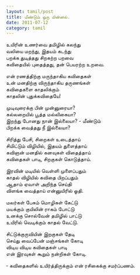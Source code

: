 ```yaml
---
layout: tamil/post
title: மீண்டும் ஒரு மின்னல்.
date: 2011-07-12
category: tamil
---
```


உயிரின் உணர்வை தமிழில் கலந்து <br/>
வலியை மறந்து, இதயம் கடந்து <br/>
பறக்க துடித்தது சிறகற்ற பறவை <br/>
கவிதையில் புதைத்தது, தன் பெயரற்ற உறவை.

என் ரணத்திற்கு மருந்தாகிய கவிதைகள் <br/>
உன் மனதிற்கு விருந்தாகிய தருணங்கள் <br/>
கவிதைகளை காதலிக்கும் <br/>
காதலின் புதுக்கவிதையே!

முடிவுரைக்கு பின் முன்னுரையா? <br/>
கல்லறையில் பூத்த மல்லிகையா? <br/>
இறந்து போனது நான் இல்லையா? - மீண்டும் <br/>
பிறக்க வைத்தது நீ இல்லையா?

சிரித்து பேசி, சிறைகள் உடைத்தாய் <br/>
சிமிட்டும் விழியில், இதயம் துளைத்தாய் <br/>
கவிஞன் மனதில் கனவுகள் விதைத்தாய் <br/>
கவிதைகள் பாடி, சிறகுகள் கொடுத்தாய்.

இரவின் மடியில் வெள்ளி முளைப்பதும் <br/>
காதல் விழியில் கவிதை பிறப்பதும் <br/>
ஆதாம் ஏவாள் அறிந்த செய்தி <br/>
விளங்க வைத்தாய் என்னுயிரில் ஓதி.

மலர்கள் பேசும் மொழிகள் கேட்டு <br/>
மயக்கும் குயிலின் ராகம் போட்டு <br/>
உனக்கு சொல்வேன் தமிழில் பாட்டு <br/>
உயிரில் வெடிக்கும் காதல் வேட்டு.

சிட்டுக்குருவியின் இறகுகள் தேடி <br/>
செய்து வைப்பேன் மஞ்சங்கள் கோடி <br/>
விடிய விடிய கவிதைகள் பாடி <br/>
என் இரவுகள் கூறும் நன்றிகள் கோடி.

&#x2010; கவிதைகளில் உயிர்த்திருக்கும் என் ரசிகைக்கு சமர்ப்பணம்.
